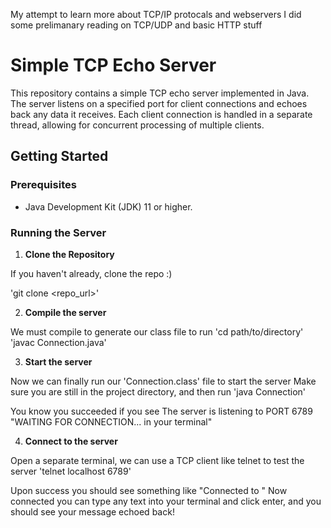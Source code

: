 My attempt to learn more about TCP/IP protocals and webservers
I did some prelimanary reading on TCP/UDP and basic HTTP stuff

# Simple TCP Echo Server

This repository contains a simple TCP echo server implemented in Java. The server listens on a specified port for client connections and echoes back any data it receives. Each client connection is handled in a separate thread, allowing for concurrent processing of multiple clients.

## Getting Started

### Prerequisites

- Java Development Kit (JDK) 11 or higher.

### Running the Server

1. **Clone the Repository**

If you haven't already, clone the repo :)

'git clone <repo_url>'

2. **Compile the server**

We must compile to generate our class file to run
'cd path/to/directory'
'javac Connection.java'

3. **Start the server**

Now we can finally run our 'Connection.class' file to start the server 
Make sure you are still in the project directory, and then run
'java Connection'

You know you succeeded if you see The server is listening to PORT 6789
"WAITING FOR CONNECTION... in your terminal"

4. **Connect to the server** 

Open a separate terminal, we can use a TCP client like telnet to test the server
'telnet localhost 6789'

Upon success you should see something like "Connected to <IP HERE>"
Now connected you can type any text into your terminal and click enter, and you should see your message echoed back! 